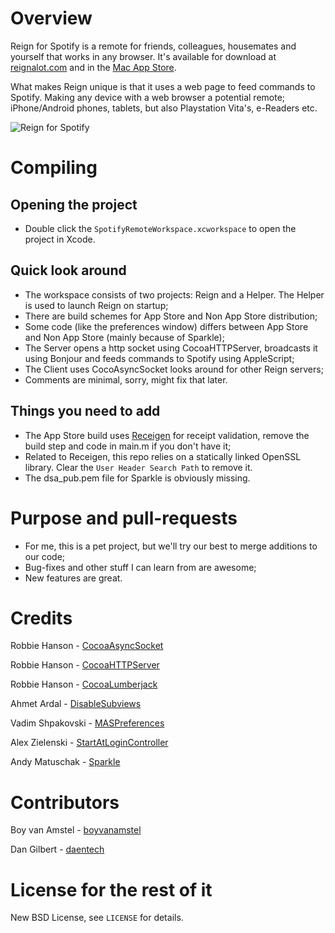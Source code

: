 # Overview

Reign for Spotify is a remote for friends, colleagues, housemates and yourself that works in any browser.
It's available for download at [reignalot.com](http://reignalot.com) and in the [Mac App Store](https://itunes.apple.com/en/app/reign-for-spotify/id553794498?mt=12).

What makes Reign unique is that it uses a web page to feed commands to Spotify. Making any device with a web browser a potential remote; iPhone/Android phones, tablets, but also Playstation Vita's, e-Readers etc.

![Reign for Spotify](https://fbcdn-sphotos-e-a.akamaihd.net/hphotos-ak-prn1/66291_454088921295852_55691272_n.jpg)

# Compiling

## Opening the project

* Double click the `SpotifyRemoteWorkspace.xcworkspace` to open the project in Xcode.

## Quick look around

* The workspace consists of two projects: Reign and a Helper. The Helper is used to launch Reign on startup;
* There are build schemes for App Store and Non App Store distribution;
* Some code (like the preferences window) differs between App Store and Non App Store (mainly because of Sparkle);
* The Server opens a http socket using CocoaHTTPServer, broadcasts it using Bonjour and feeds commands to Spotify using AppleScript;
* The Client uses CocoAsyncSocket looks around for other Reign servers;
* Comments are minimal, sorry, might fix that later.

## Things you need to add

* The App Store build uses [Receigen](http://receigen.etiemble.com/) for receipt validation, remove the build step and code in main.m if you don't have it;
* Related to Receigen, this repo relies on a statically linked OpenSSL library. Clear the `User Header Search Path` to remove it.
* The dsa_pub.pem file for Sparkle is obviously missing.

# Purpose and pull-requests

* For me, this is a pet project, but we'll try our best to merge additions to our code;
* Bug-fixes and other stuff I can learn from are awesome;
* New features are great.

# Credits

Robbie Hanson - [CocoaAsyncSocket](https://github.com/robbiehanson/CocoaAsyncSocket)

Robbie Hanson - [CocoaHTTPServer](https://github.com/robbiehanson/CocoaHTTPServer)

Robbie Hanson - [CocoaLumberjack](https://github.com/robbiehanson/CocoaLumberjack)

Ahmet Ardal - [DisableSubviews](https://github.com/ardalahmet/DisableSubviews)

Vadim Shpakovski - [MASPreferences](https://github.com/shpakovski/MASPreferences)

Alex Zielenski - [StartAtLoginController](https://github.com/alexzielenski/StartAtLoginController)

Andy Matuschak - [Sparkle](http://sparkle.andymatuschak.org/)

# Contributors

Boy van Amstel - [boyvanamstel](https://github.com/boyvanamstel)

Dan Gilbert - [daentech](https://github.com/daentech)

# License for the rest of it

New BSD License, see `LICENSE` for details.
